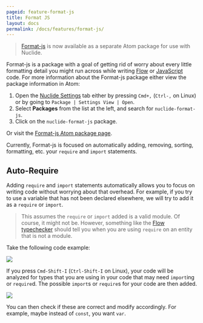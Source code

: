 ```yaml
---
pageid: feature-format-js
title: Format JS
layout: docs
permalink: /docs/features/format-js/
---
```


<!-- > This feature is currently experimental. For example, this currently does not handle using relative
> paths for the automatic `import`s and `require`s. -->

>[Format-js](https://atom.io/packages/nuclide-format-js) is now available as a separate Atom package for use with Nuclide.

Format-js is a package with a goal of getting rid of worry about every little formatting detail you might run across while writing
[Flow](/docs/languages/flow) or [JavaScript](/docs/langauges/other/#javascript) code.  For more information about the Format-js package either view the package information in Atom:

1. Open the [Nuclide Settings](/docs/editor/basics/#preferences-pane) tab either by pressing `Cmd+,` (`Ctrl-,` on Linux) or by going to `Package | Settings View | Open`.
2. Select **Packages** from the list at the left, and search for `nuclide-format-js`.
3. Click on the `nuclide-format-js` package.

Or visit the [Format-js Atom package page](https://atom.io/packages/nuclide-format-js).

Currently, Format-js is focused on automatically adding, removing, sorting, formatting, etc. your `require` and
`import` statements.

## Auto-Require

Adding `require` and `import` statements automatically allows you to focus on writing code without
worrying about that overhead. For example, if you try to use a variable that has not been declared
elsewhere, we will try to add it as a `require` or `import`.

> This assumes the `require` or `import` added is a valid module. Of course, it might not be.
> However, something like the [Flow typechecker](/docs/languages/flow) should tell you when you are
> using `require` on an entity that is not a module.

Take the following code example:

![](/static/images/docs/feature-format-js-before.png)

If you press `Cmd-Shift-I` (`Ctrl-Shift-I` on Linux), your code will be analyzed for types that
you are using in your code that may need `import`ing or `require`d. The possible `import`s or
`require`s for your code are then added.

![](/static/images/docs/feature-format-js-after.png)

You can then check if these are correct and modify accordingly. For example, maybe instead of
`const`, you want `var`.

<!-- ## Settings -->

<!-- There are customizable settings for this Format-js plugin in the Nuclide Settings. -->

<!-- ![](/static/images/docs/feature-format-js-settings.png) -->
